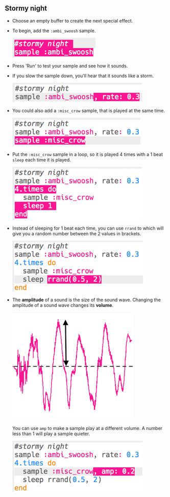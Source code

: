 ## Stormy night

+ Choose an empty buffer to create the next special effect.

+ To begin, add the `:ambi_swoosh` sample.
    
    ![captura de pantalla](images/effects-storm-sample.png)

+ Press 'Run' to test your sample and see how it sounds.

+ If you slow the sample down, you'll hear that it sounds like a storm.
    
    ![screenshot](images/effects-storm-rate.png)

+ You could also add a `:misc_crow` sample, that is played at the same time.
    
    ![screenshot](images/effects-storm-crow.png)

+ Put the `:misc_crow` sample in a loop, so it is played 4 times with a 1 beat `sleep` each time it is played.
    
    ![captura de pantalla](images/effects-storm-crow-repeat.png)

+ Instead of sleeping for 1 beat each time, you can use `rrand` to which will give you a random number between the 2 values in brackets.
    
    ![captura de pantalla](images/effects-storm-crow-rand.png)

+ The **amplitude** of a sound is the size of the sound wave. Changing the amplitude of a sound wave changes its **volume**.
    
    ![amplitude](images/effects-amplitude.png)
    
    You can use `amp` to make a sample play at a different volume. A number less than 1 will play a sample quieter.
    
    ![captura de pantalla](images/effects-storm-crow-amp.png)